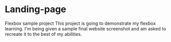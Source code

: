 # Landing-page
Flexbox sample project
This project is going to demonstrate my flexbox learning. I'm being given a sample final website screenshot and am asked to recreate it to the best of my abilities.
